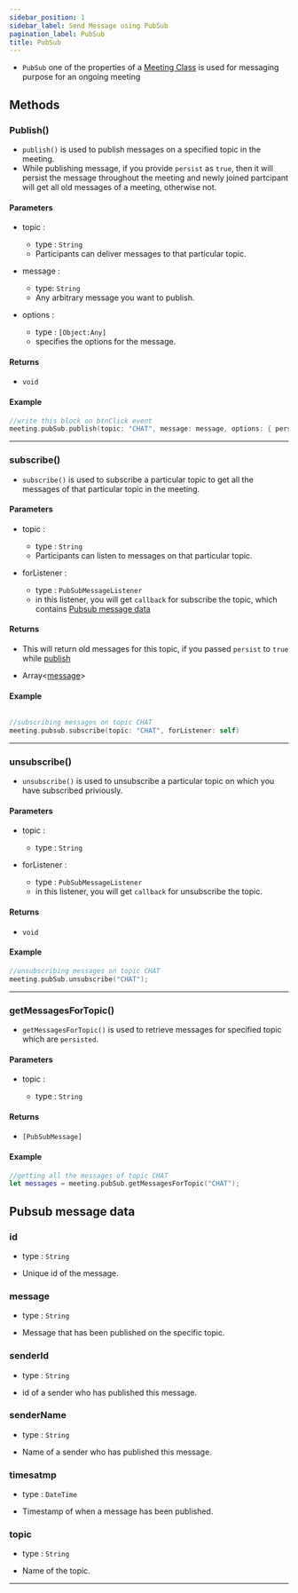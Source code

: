 ```yaml
---
sidebar_position: 1
sidebar_label: Send Message using PubSub
pagination_label: PubSub
title: PubSub
---
```


- `PubSub` one of the properties of a [Meeting Class](../meeting-class/introduction.md) is used for messaging purpose for an ongoing meeting

<div class="sdk-api-ref-only-h4">

## Methods

### Publish()

- `publish()` is used to publish messages on a specified topic in the meeting.
- While publishing message, if you provide `persist` as `true`, then it will persist the message throughout the meeting and newly joined partcipant will get all old messages of a meeting, otherwise not.

#### Parameters

- topic :

  - type : `String`
  - Participants can deliver messages to that particular topic.

- message :

  - type: `String`
  - Any arbitrary message you want to publish.

- options :
  - type : `[Object:Any]`
  - specifies the options for the message.

#### Returns

- `void`

#### Example

```swift
//write this block on btnClick event
meeting.pubSub.publish(topic: "CHAT", message: message, options: { persist: true })
```

---

### subscribe()

- `subscribe()` is used to subscribe a particular topic to get all the messages of that particular topic in the meeting.

#### Parameters

- topic :

  - type : `String`
  - Participants can listen to messages on that particular topic.

- forListener :
  - type : `PubSubMessageListener`
  - in this listener, you will get `callback` for subscribe the topic, which contains [Pubsub message data](#pubsub-message-data)

#### Returns

- This will return old messages for this topic, if you passed `persist` to `true` while [publish](#publish)

- Array<[message](#pubsub-message-data)>

#### Example

```swift

//subscribing messages on topic CHAT
meeting.pubsub.subscribe(topic: "CHAT", forListener: self)
```

---

### unsubscribe()

- `unsubscribe()` is used to unsubscribe a particular topic on which you have subscribed priviously.

#### Parameters

- topic :

  - type : `String`

- forListener :
  - type : `PubSubMessageListener`
  - in this listener, you will get `callback` for unsubscribe the topic.

#### Returns

- `void`

#### Example

```swift
//unsubscribing messages on topic CHAT
meeting.pubSub.unsubscribe("CHAT");
```

---

### getMessagesForTopic()

- `getMessagesForTopic()` is used to retrieve messages for specified topic which are `persisted`.

#### Parameters

- topic :

  - type : `String`

#### Returns

- `[PubSubMessage]`

#### Example

```swift
//getting all the messages of topic CHAT
let messages = meeting.pubSub.getMessagesForTopic("CHAT");
```

## Pubsub message data

### id

- type : `String`

- Unique id of the message.

### message

- type : `String`

- Message that has been published on the specific topic.

### senderId

- type : `String`

- id of a sender who has published this message.

### senderName

- type : `String`

- Name of a sender who has published this message.

### timesatmp

- type : `DateTime`

- Timestamp of when a message has been published.

### topic

- type : `String`

- Name of the topic.

---

</div>
